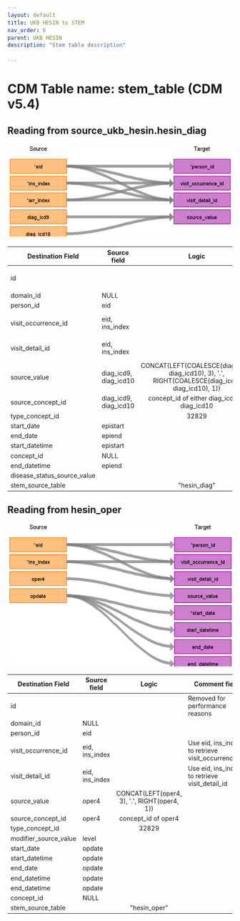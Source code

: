 ```yaml
---
layout: default
title: UKB HESIN to STEM
nav_order: 6
parent: UKB HESIN
description: "Stem table description"

---
```


# CDM Table name: stem_table (CDM v5.4)

## Reading from source_ukb_hesin.hesin_diag

![](../images/image9.png)


| Destination Field | Source field | Logic | Comment field |
| --- | --- | :---: | --- |
| id|||Removed for performance reasons|
| domain_id | NULL | | | 
| person_id | eid | | | 
| visit_occurrence_id |eid,<br>ins_index | | Use eid+ins_index to retrieve visit_occurrence_id |
| visit_detail_id|eid,<br>ins_index ||Use eid, ins_index to retrieve visit_detail_id |
| source_value| diag_icd9,<br>diag_icd10 |CONCAT(LEFT(COALESCE(diag_icd9, diag_icd10), 3), '.', RIGHT(COALESCE(diag_icd9, diag_icd10), 1))||
| source_concept_id | diag_icd9,<br>diag_icd10 | concept_id of either diag_icd9 or diag_icd10 | |
| type_concept_id |  | 32829 | |
| start_date | epistart | | |
| end_date | epiend | | |
| start_datetime | epistart |   | |
| concept_id  | NULL |  |  |
| end_datetime | epiend| | |
| disease_status_source_value | | | |
| stem_source_table | | "hesin_diag" | |
 
## Reading from hesin_oper

![](../images/image10.png)



| Destination Field | Source field | Logic | Comment field |
| --- | --- | :---: | --- |
| id|||Removed for performance reasons|
| domain_id | NULL | | | 
| person_id | eid | | | 
| visit_occurrence_id |eid,<br>ins_index | | Use eid, ins_index to retrieve visit_occurrence_id |
| visit_detail_id|eid,<br>ins_index ||Use eid, ins_index to retrieve visit_detail_id |
| source_value| oper4 | CONCAT(LEFT(oper4, 3), '.', RIGHT(oper4, 1))||
| source_concept_id | oper4 | concept_id of oper4 | |
| type_concept_id |  | 32829 | |
| modifier_source_value | level | | |
| start_date | opdate | | |
| start_datetime | opdate |   | |
| end_date | opdate | | |
| end_datetime | opdate | | |
| end_datetime | opdate | | |
| concept_id  | NULL  |  |  |
| stem_source_table | | "hesin_oper" | |